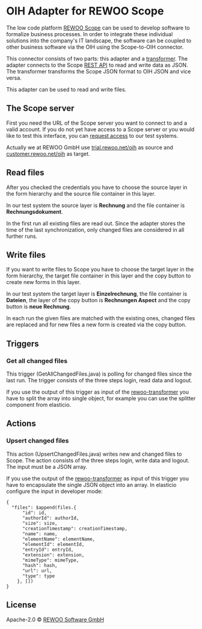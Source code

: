 # OIH Adapter for REWOO Scope

The low code platform [REWOO Scope](https://rewoo.de) can be used to develop software to formalize business processes. 
In order to integrate these individual solutions into the company's IT landscape, the software can be 
coupled to other business software via the OIH using the Scope-to-OIH connector.

This connector consists of two parts: this adapter and a [transformer](https://github.com/openintegrationhub/rewoo-transformer).
The adapter connects to the Scope [REST API](https://rewoo.de/manual/T-rest-api.html) to read and write data as JSON. The transformer transforms the Scope JSON format to OIH JSON and vice versa.

This adapter can be used to read and write files.

## The Scope server

First you need the URL of the Scope server you want to connect to and a valid account. 
If you do not yet have access to a Scope server or you would like to test this interface, you can [request access](https://rewoo.de/unternehmen/kontakt.html) 
to our test systems. 

Actually we at REWOO GmbH use [trial.rewoo.net/oih](https://trial.rewoo.net/oih) as source and [customer.rewoo.net/oih](https://customer.rewoo.net/oih) as target. 

## Read files

After you checked the credentials you have to choose the source layer in the form hierarchy and the 
source file container in this layer. 

In our test system the source layer is **Rechnung** and the file container is **Rechnungsdokument**. 

In the first run all existing files are read out. 
Since the adapter stores the time of the last synchronization, only changed files are considered in all further runs.

## Write files

If you want to write files to Scope you have to choose the target layer in the form hierarchy, the target file 
container in this layer and the copy button to create new forms in this layer. 

In our test system the target layer is **Einzelrechnung**, the file container is **Dateien**, 
the layer of the copy button is **Rechnungen Aspect** and the copy button is **neue Rechnung**. 

In each run the given files are matched with the existing ones, changed files are replaced and for new files a new form is created via the copy button.

## Triggers

### Get all changed files

This trigger (GetAllChangedFiles.java) is polling for changed files since the last run.
The trigger consists of the three steps login, read data and logout.

If you use the output of this trigger as input of the [rewoo-transformer](https://github.com/openintegrationhub/rewoo-transformer) 
you have to split the array into single object, for example you can use the splitter component from elasticio.  

## Actions

### Upsert changed files

This action (UpsertChangedFiles.java) writes new and changed files to Scope. 
The action consists of the three steps login, write data and logout. The input must be a JSON array. 

If you use the output of the [rewoo-transformer](https://github.com/openintegrationhub/rewoo-transformer) as input of this trigger 
you have to encapsulate the single JSON object into an array. In elasticio configure the input in developer mode:  
```
{
  "files": $append(files.{
      "id": id,
      "authorId": authorId,
      "size": size,
      "creationTimestamp": creationTimestamp,
      "name": name,
      "elementName": elementName,
      "elementId": elementId,
      "entryId": entryId,
      "extension": extension,
      "mimeType": mimeType,
      "hash": hash,
      "url": url,
      "type": type
    }, [])
}   
```

## License

Apache-2.0 © [REWOO Software GmbH](https://rewoo.de)